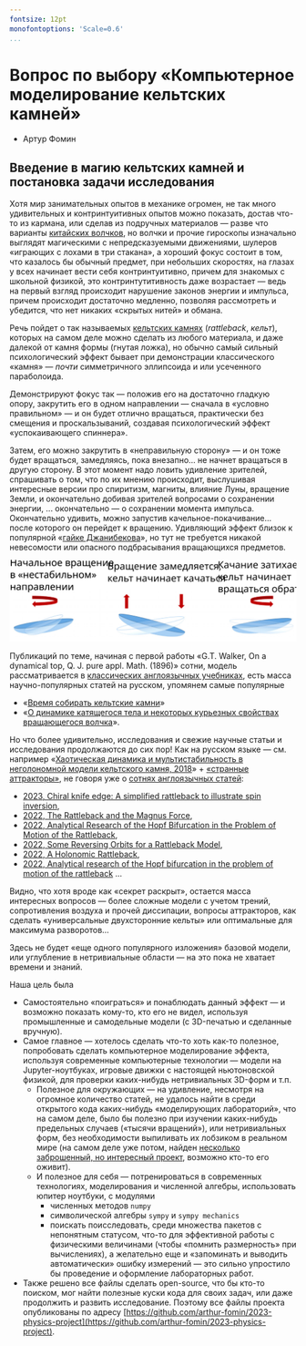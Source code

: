 ```yaml
---
fontsize: 12pt
monofontoptions: 'Scale=0.6'
...
```


# Вопрос по выбору «Компьютерное моделирование кельтских камней»
* Артур Фомин


## Введение в магию кельтских камней и постановка задачи исследования

Хотя мир занимательных опытов в механике огромен, не так много удивительных и контринтуитивных опытов можно показать, достав что-то из кармана, или сделав из подручных материалов — разве что варианты [китайских волчков]([https://ru.wikipedia.org/wiki/%D0%9A%D0%B8%D1%82%D0%B0%D0%B9%D1%81%D0%BA%D0%B8%D0%B9_%D0%B2%D0%BE%D0%BB%D1%87%D0%BE%D0%BA), но волчки и прочие гироскопы изначально выглядят магическими с непредсказуемыми движениями, шулеров «играющих с лохами в три стакана», а хороший фокус состоит в том,
что казалось бы обычный предмет, при небольших скоростях, на  глазах у всех начинает вести себя контринтуитивно, причем для знакомых с школьной физикой, это контринтутитивность даже возрастает — ведь на первый взгляд происходит нарушение законов энергии и импульса, причем происходит достаточно медленно, позволяя рассмотреть и убедится, что нет никаких «скрытых нитей» и обмана.

Речь пойдет о так называемых [кельтских камнях](https://ru.wikipedia.org/wiki/%D0%9A%D0%B5%D0%BB%D1%8C%D1%82%D1%81%D0%BA%D0%B8%D0%B9_%D0%BA%D0%B0%D0%BC%D0%B5%D0%BD%D1%8C) (*rattleback*, *кельт*), которых на самом деле можно сделать из любого материала, и даже далекой от камня формы (гнутая ложка), но обычно самый сильный психологический эффект бывает при демонстрации классического «камня» — *почти* симметричного эллипсоида и или усеченного параболоида.

Демонстрируют фокус так — положив его на достаточно гладкую опору, закрутить его в одном направлении — сначала в «условно правильном» — и он будет отлично вращаться, практически без смещения и проскальзываний, создавая психологический эффект «успокаивающего спиннера».

Затем, его можно закрутить в «неправильную сторону» — и он тоже будет вращаться, замедляясь, пока внезапно… не начнет вращаться в другую сторону. В этот момент надо ловить удивление зрителей, спрашивать о том, что по их мнению происходит, выслушивая интересные версии про спиритизм, магниты, влияние Луны, вращение Земли, и окончательно добивая зрителей вопросами о сохранении энергии, ... окончательно — о сохранении момента импульса.
Окончательно удивить, можно запустив качельное-покачивание… после которого он перейдет к вращению.
Удивляющий эффект близок к популярной «[гайке Джанибекова](https://ru.wikipedia.org/wiki/%D0%AD%D1%84%D1%84%D0%B5%D0%BA%D1%82_%D0%94%D0%B6%D0%B0%D0%BD%D0%B8%D0%B1%D0%B5%D0%BA%D0%BE%D0%B2%D0%B0)», но тут не требуется никакой невесомости или опасного подбрасывания вращающихся предметов.

![](pics/rattleback-idea-01.svg)

Публикаций по теме, начиная с первой работы «G.T. Walker, On a dynamical top, Q. J. pure appl. Math. (1896)» сотни, модель рассматривается в [классических
англоязычных учебниках](https://books.google.ru/books/about/Dynamics_Theory_and_Applications.html?id=g99oQgAACAAJ), есть масса научно-популярных статей на русском, упомянем самые популярные
* «[Время собирать кельтские камни](http://www.t-z-n.ru/igryshki/docs/vremya_sobirat.pdf)»
* «[О динамике катящегося
тела и некоторых
курьезных свойствах
вращающегося волчка](https://www.pereplet.ru/nauka/Soros/pdf/9809_096.pdf)».

Но что более удивительно, исследования и свежие научные статьи и исследования продолжаются до сих пор! 
Как на русском языке — см. например «[Хаотическая динамика и мультистабильность в неголономной модели кельтского камня, 2018](https://www.elibrary.ru/item.asp?id=36933478)» + [«странные аттракторы»](https://www.elibrary.ru/item.asp?id=25442297), не говоря уже о [сотнях англоязычных статей](https://www.researchgate.net/search.Search.html?query=rattleback&type=publication&sortBy=RECENCY):

- [2023, Chiral knife edge: A simplified rattleback to illustrate spin inversion](https://www.researchgate.net/publication/376841753_Chiral_knife_edge_A_simplified_rattleback_to_illustrate_spin_inversion), 
- [2022, The Rattleback and the Magnus Force](https://www.researchgate.net/publication/361277369_The_Rattleback_and_the_Magnus_Force), 
- [2022, Analytical Research of the Hopf Bifurcation in the Problem of Motion of the Rattleback](https://www.researchgate.net/publication/361854534_Analytical_Research_of_the_Hopf_Bifurcation_in_the_Problem_of_Motion_of_the_Rattleback), 
- [2022, Some Reversing Orbits for a Rattleback Model](https://www.researchgate.net/publication/360056779_Some_Reversing_Orbits_for_a_Rattleback_Model), 
- [2022, A Holonomic Rattleback](https://www.researchgate.net/publication/359277761_A_Holonomic_Rattleback), 
- [2022, Analytical research of the Hopf bifurcation in the problem of motion of the rattleback](https://www.researchgate.net/publication/362815663_Analytical_research_of_the_Hopf_bifurcation_in_the_problem_of_motion_of_the_rattleback)
… 

Видно, что хотя вроде как «секрет раскрыт», остается масса интересных вопросов — более сложные модели с учетом трений, сопротивления воздуха и прочей диссипации, вопросы аттракторов, как сделать «универсальные двухсторонние кельты» или оптимальные для максимума разворотов… 

Здесь не будет «еще одного популярного изложения» базовой модели, или углубление в нетривиальные области — на это пока не хватает времени и знаний.

Наша цель была

- Самостоятельно «поиграться» и понаблюдать данный эффект — и возможно показать кому-то, кто его не видел, используя промышленные и самодельные модели (с 3D-печатью и сделанные вручную).
- Самое главное — хотелось сделать что-то хоть как-то полезное, попробовать сделать компьютерное моделирование эффекта, используя современные компьютерные технологии — модели на Jupyter-ноутбуках, игровые движки с настоящей ньютоновской физикой, для проверки каких-нибудь нетривиальных 3D-форм и т.п.  
    - Полезное для окружающих — на удивление, несмотря на огромное количество статей, не удалось найти в среди открытого кода каких-нибудь «моделирующих лабораторий», что на самом деле, было бы полезно при изучении каких-нибудь предельных случаев («тысячи вращений»), или нетривиальных форм, без необходимости выпиливать их лобзиком в реальном мире (на самом деле уже потом, найден [несколько заброшенный, но интересный проект](https://simtk.org/projects/simbody), возможно кто-то его оживит).
    - И полезное для себя — потренироваться в современных технологиях, моделирования и численной алгебры, использовать юпитер ноутбуки, с модулями 
        - численных методов `numpy`
        - символической алгебры `sympy` и `sympy mechanics`
        - поискать поисследовать, среди множества пакетов с непонятным статусом, что-то для эффективной работы с физическими величинами (чтобы «помнить размерность» при вычислениях), а желательно еще и «запоминать и выводить автоматически» ошибку измерений — это сильно упростило бы проведение и оформление лабораторных работ.
- Также решено все файлы сделать open-source, что бы кто-то поиском, мог найти полезные куски кода для своих задач, или даже продолжить и развить исследование. Поэтому все файлы проекта опубликованы по адресу [https://github.com/arthur-fomin/2023-physics-project](https://github.com/arthur-fomin/2023-physics-project).























